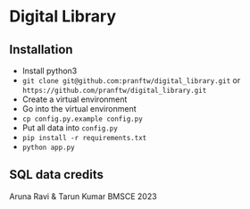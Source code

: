 # Digital Library

## Installation
- Install python3
- `git clone git@github.com:pranftw/digital_library.git` or `https://github.com/pranftw/digital_library.git`
- Create a virtual environment
- Go into the virtual environment
- `cp config.py.example config.py`
- Put all data into `config.py`
- `pip install -r requirements.txt`
- `python app.py`

## SQL data credits
Aruna Ravi & Tarun Kumar BMSCE 2023
